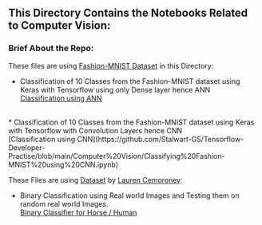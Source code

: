 ## This Directory Contains the Notebooks Related to Computer Vision:

### Brief About the Repo:
These files are using [Fashion-MNIST Dataset](https://github.com/zalandoresearch/fashion-mnist) in this Directory:
* Classification of 10 Classes from the Fashion-MNIST dataset using Keras with Tensorflow using only Dense layer hence ANN</br>
[Classification using ANN](https://github.com/Stalwart-GS/Tensorflow-Developer-Practise/blob/main/Computer%20Vision/Classifying%20Fashion-MNIST%20using%20ANN.ipynb)
</br>
* Classification of 10 Classes from the Fashion-MNIST dataset using Keras with Tensorflow with Convolution Layers hence CNN</br>
[Classification using CNN](https://github.com/Stalwart-GS/Tensorflow-Developer-Practise/blob/main/Computer%20Vision/Classifying%20Fashion-MNIST%20using%20CNN.ipynb)
</br>

These Files are using [Dataset](https://storage.googleapis.com/laurencemoroney-blog.appspot.com/horse-or-human.zip) by [Lauren Cemoroney](https://github.com/lmoroney):
* Binary Classification using Real world Images and Testing them on random real world Images.</br>
[Binary Classifier for Horse / Human](https://github.com/Stalwart-GS/Tensorflow-Developer-Practise/blob/main/Computer%20Vision/Binary%20Classification%20of%20Horse-or-Human%20using%20Real%20World%20Images.ipynb)
